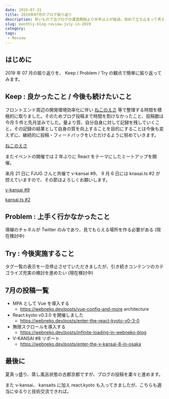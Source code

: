 ```yaml
---
date: 2019-07-31
title: 2019年07月のブログ振り返り
description: 早いもので当ブログの運営開始より半年以上が経過。改めて立ち止まって考えることも必要ですね。
slug: monthly-blog-review-july-in-2019
category: 
tags: 
 - Review
---
```


## はじめに

2019 年 07 月の振り返りを、 Keep / Problem / Try の観点で簡単に振り返ってみます。

## Keep : 良かったこと / 今後も続けたいこと

フロントエンド周辺の開発環境効率化に伴い [ねこのえさ](https://nekohack.app/) 等で整理する時間を積極的に取りました。そのためブログ投稿まで時間を割けなかったこと、投稿数は今月 5 件と先月並みでした。量より質、自分自身に対して記録を残していくこと。その記録の結果として自身の質を向上することを目的にすることは今後も変えずに、継続的に投稿・フィードバックをいただけるように努めていきます。

<a class="link-preview" href="https://nekohack.app">ねこのえさ</a>

またイベントの開催では 2 年ぶりに React をテーマにしたミートアップを開催。

来月 21 日に FJUG さんと共催で v-kansai #9、 9 月 6 日には knasai.ts #2 が控えていますので、その節はよろしくお願いします。

<a class="link-preview" href="https://vuekansai.connpass.com/event/137411/">v-kansai #9</a>

<a class="link-preview" href="https://kansaits.connpass.com/event/131541/">kansai.ts #2</a>

## Problem : 上手く行かなかったこと

導線のチャネルが Twitter のみであり、見てもらえる場所を作る必要がある (現在検討中)

## Try : 今後実施すること

タグ一覧の表示を一旦停止させていただきましたが、引き続きコンテンツのカテゴライズ充実の検討を進めたい (現在検討中)

## 7月の投稿一覧

- MPA として Vue を導入する
   - https://webneko.dev/posts/vue-config-and-more
architecture
- React.kyoto v0.3.0 を開催しました
   - https://webneko.dev/posts/enter-the-react-kyoto-v0-3-0
- 無限スクロールを導入する
   - https://webneko.dev/posts/infinite-loading-in-webneko-blog
- V-KANSAI #8 リポート
   - https://webneko.dev/posts/enter-the-v-kansai-8-in-osaka

## 最後に

夏真っ盛り、蒸し風呂状態の古都京都ですが、ブログの投稿を粛々と進めます。

また v-kansai、 kansaits に加え react.kyoto も入ってきましたが、こちらも適当にゆるりと技術交流できれば。
